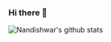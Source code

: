 ### Hi there 👋


<!--
**alpha-k911/alpha-k911** is a ✨ _special_ ✨ repository because its `README.md` (this file) appears on your GitHub profile.

Here are some ideas to get you started:
![](https://komarev.com/ghpvc/?username=alpha-k911&color=blue)

- 🔭 I’m currently working on Computer Vision
- 🌱 I’m currently learning ...
- 👯 I’m looking to collaborate on ...
- 🤔 I’m looking for help with ...
- 💬 Ask me about ...
- 📫 How to reach me: ...
- 😄 Pronouns: ...
- ⚡ Fun fact: ...
-->

![Nandishwar's github stats](https://github-readme-stats.vercel.app/api?username=alpha-k911&count_private=false&show_icons=true&theme=tokyonight)
